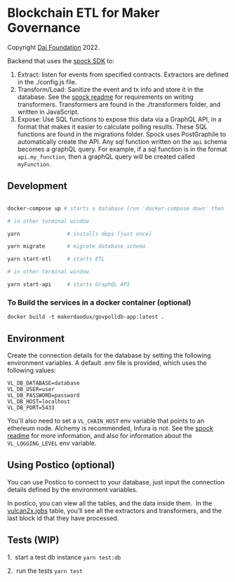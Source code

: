 # Blockchain ETL for Maker Governance

Copyright [Dai Foundation](https://daifoundation.org/) 2022.

Backend that uses the [spock SDK](https://github.com/oasisdex/spock) to:

1. Extract: listen for events from specified contracts. Extractors are defined in the ./config.js file.
2. Transform/Load: Sanitize the event and tx info and store it in the database. See the [spock readme](https://github.com/oasisdex/spock) for requirements on writing transformers. Transformers are found in the ./transformers folder, and written in JavaScript.
3. Expose: Use SQL functions to expose this data via a GraphQL API, in a format that makes it easier to calculate polling results. These SQL functions are found in the migrations folder. Spock uses PostGraphile to automatically create the API. Any sql function written on the `api` schema becomes a graphQL query. For example, if a sql function is in the format `api.my_function`, then a graphQL query will be created called `myFunction`.

## Development

```sh

docker-compose up # starts a database (run 'docker-compose down' then 'docker-compose up' to restart)

# in other terminal window

yarn               # installs deps (just once)

yarn migrate       # migrate database schema

yarn start-etl     # starts ETL

# in other terminal window

yarn start-api     # starts GraphQL API

```

### To Build the services in a docker container (optional)

`docker build -t makerdaodux/govpolldb-app:latest .`

## Environment

Create the connection details for the database by setting the following environment variables. A default .env file is provided, which uses the following values:

```
VL_DB_DATABASE=database
VL_DB_USER=user
VL_DB_PASSWORD=password
VL_DB_HOST=localhost
VL_DB_PORT=5433
```

You'll also need to set a `VL_CHAIN_HOST` env variable that points to an ethereum node. Alchemy is recommended, Infura is not. See the [spock readme](https://github.com/oasisdex/spock) for more information, and also for information about the `VL_LOGGING_LEVEL` env variable.

## Using Postico (optional)

You can use Postico to connect to your database, just input the connection details defined by the environment variables.

In postico, you can view all the tables, and the data inside them.  In the [vulcan2x.jobs](http://vulcan2x.jobs) table, you’ll see all the extractors and transformers, and the last block id that they have processed.

## Tests (WIP)

1.  start a test db instance `yarn test:db`

2.  run the tests `yarn test`
